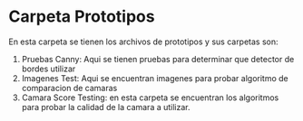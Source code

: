 # Carpeta Prototipos
En esta carpeta se tienen los archivos de prototipos y sus carpetas son:

1. Pruebas Canny: Aqui se tienen pruebas para determinar que detector de bordes utilizar
2. Imagenes Test: Aqui se encuentran imagenes para probar algoritmo de comparacion de camaras
3. Camara Score Testing: en esta carpeta se encuentran los algoritmos para probar la calidad de la camara a utilizar.
